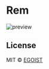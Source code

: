 # Rem

![preview](http://ww4.sinaimg.cn/large/a15b4afegw1f77ksn88a0j21940tujuq.jpg)

## License

MIT &copy; [EGOIST](https://github.com/egoist)